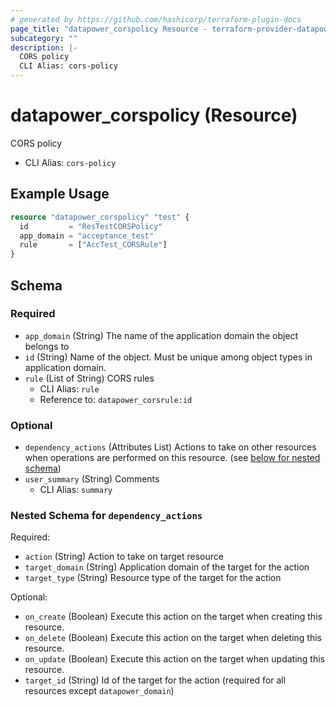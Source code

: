 ```yaml
---
# generated by https://github.com/hashicorp/terraform-plugin-docs
page_title: "datapower_corspolicy Resource - terraform-provider-datapower"
subcategory: ""
description: |-
  CORS policy
  CLI Alias: cors-policy
---
```


# datapower_corspolicy (Resource)

CORS policy
  - CLI Alias: `cors-policy`

## Example Usage

```terraform
resource "datapower_corspolicy" "test" {
  id         = "ResTestCORSPolicy"
  app_domain = "acceptance_test"
  rule       = ["AccTest_CORSRule"]
}
```

<!-- schema generated by tfplugindocs -->
## Schema

### Required

- `app_domain` (String) The name of the application domain the object belongs to
- `id` (String) Name of the object. Must be unique among object types in application domain.
- `rule` (List of String) CORS rules
  - CLI Alias: `rule`
  - Reference to: `datapower_corsrule:id`

### Optional

- `dependency_actions` (Attributes List) Actions to take on other resources when operations are performed on this resource. (see [below for nested schema](#nestedatt--dependency_actions))
- `user_summary` (String) Comments
  - CLI Alias: `summary`

<a id="nestedatt--dependency_actions"></a>
### Nested Schema for `dependency_actions`

Required:

- `action` (String) Action to take on target resource
- `target_domain` (String) Application domain of the target for the action
- `target_type` (String) Resource type of the target for the action

Optional:

- `on_create` (Boolean) Execute this action on the target when creating this resource.
- `on_delete` (Boolean) Execute this action on the target when deleting this resource.
- `on_update` (Boolean) Execute this action on the target when updating this resource.
- `target_id` (String) Id of the target for the action (required for all resources except `datapower_domain`)
